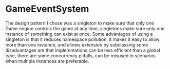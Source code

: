 # GameEventSystem

The design pattern I chose was a singleton to make sure that only one Game engine controls the game at any time, singletons make sure only one instance of something can exist at once.
Some advantages of using a singleton is that it reduces namespace pollution, it makes it easy to allow more than one instance, and allows extension by subclassing
some disadvantages are that implemntations can be less efficient than a global type, there are some concurrency pitfalls, can be misused in scenarios when multiple instances are preferable.
